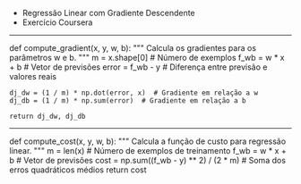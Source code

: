 
* Regressão Linear com Gradiente Descendente
* Exercício Coursera

--- 


def compute_gradient(x, y, w, b):
    """
    Calcula os gradientes para os parâmetros w e b.
    """
    m = x.shape[0]  # Número de exemplos
    f_wb = w * x + b  # Vetor de previsões
    error = f_wb - y  # Diferença entre previsão e valores reais

    dj_dw = (1 / m) * np.dot(error, x)  # Gradiente em relação a w
    dj_db = (1 / m) * np.sum(error)  # Gradiente em relação a b

    return dj_dw, dj_db



---

def compute_cost(x, y, w, b):
    """
    Calcula a função de custo para regressão linear.
    """
    m = len(x)  # Número de exemplos de treinamento
    f_wb = w * x + b  # Vetor de previsões
    cost = np.sum((f_wb - y) ** 2) / (2 * m)  # Soma dos erros quadráticos médios
    return cost
